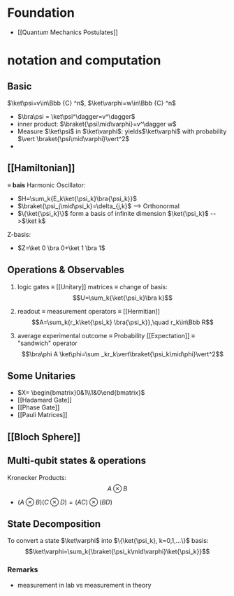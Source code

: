 # Foundation
-  [[Quantum Mechanics Postulates]]
# notation and computation
## Basic
$\ket\psi=v\in\Bbb {C} ^n$, $\ket\varphi=w\in\Bbb {C} ^n$
- $\bra\psi = \ket\psi^\dagger=v^\dagger$
- inner product: $\braket{\psi\mid\varphi}=v^\dagger w$
- Measure $\ket\psi$ in $\ket\varphi$: yields$\ket\varphi$ with probability $\vert \braket{\psi\mid\varphi}\vert^2$
- 
## [[Hamiltonian]]
$\equiv$ __bais__
Harmonic Oscillator: 
- $H=\sum_k{E_k\ket{\psi_k}\bra{\psi_k}}$
- $\braket{\psi_j\mid\psi_k}=\delta_{j,k}$ --> Orthonormal
- $\{\ket{\psi_k}\}$ form a basis of infinite dimension $\ket{\psi_k}$ -->$\ket k$

Z-basis:
- $Z=\ket 0 \bra 0+\ket 1 \bra 1$

## Operations & Observables
1. logic gates $\equiv$ [[Unitary]] matrices $\equiv$ change of basis:
$$U=\sum_k{\ket{\psi_k}\bra k}$$


2. readout $\equiv$ measurement operators $\equiv$ [[Hermitian]]
$$A=\sum_k{r_k\ket{\psi_k} \bra{\psi_k}},\quad r_k\in\Bbb R$$

3. average experimental outcome $\equiv$ Probability [[Expectation]] $\equiv$ "sandwich" operator
$$\bra\phi A \ket\phi=\sum _kr_k\vert\braket{\psi_k\mid\phi}\vert^2$$

## Some Unitaries
* $X= \begin{bmatrix}0&1\\1&0\end{bmatrix}$
* [[Hadamard Gate]]
* [[Phase Gate]] 
* [[Pauli Matrices]]

## [[Bloch Sphere]]


## Multi-qubit states & operations
Kronecker Products:
$$A\otimes B$$

- $(A\otimes B)(C\otimes D)=(AC)\otimes(BD)$

## State Decomposition
To convert a state $\ket\varphi$ into $\{\ket{\psi_k}, k=0,1,...\}$ basis:
$$\ket\varphi=\sum_k{\braket{\psi_k\mid\varphi}\ket{\psi_k}}$$

 ### Remarks
 - measurement in lab vs measurement in theory